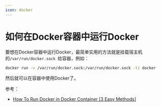 ```yaml
---
icon: docker
---
```


# 如何在Docker容器中运行Docker

要想在Docker容器中运行Docker，最简单实用的方法就是挂载宿主机的`/var/run/docker.sock `给容器，例如：

```bash
docker run -v /var/run/docker.sock:/var/run/docker.sock -ti docker
```

然后就可以在容器中使用Docker了。



参考：

- [How To Run Docker in Docker Container [3 Easy Methods]](https://devopscube.com/run-docker-in-docker/)
